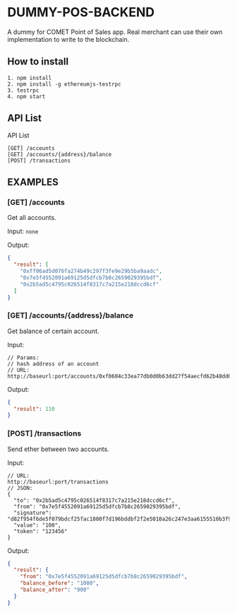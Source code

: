 # DUMMY-POS-BACKEND
A dummy for COMET Point of Sales app. Real merchant can use their own implementation to write to the blockchain.

## How to install
```
1. npm install
2. npm install -g ethereumjs-testrpc
3. testrpc
4. npm start
```

## API List

API List
```
[GET] /accounts
[GET] /accounts/{address}/balance
[POST] /transactions
```

## EXAMPLES

### [GET] /accounts
Get all accounts.

Input: ```none```

Output:
```json
{
  "result": [
    "0xff06ad5d076fa274b49c297f3fe9e29b5ba9aadc",
    "0x7e5f4552091a69125d5dfcb7b8c2659029395bdf",
    "0x2b5ad5c4795c026514f8317c7a215e218dccd6cf"
  ]
}
```

### [GET] /accounts/{address}/balance

Get balance of certain account.

Input: 
```
// Params:
// hash address of an account
// URL:
http://baseurl:port/accounts/0xf0604c33ea77db0d0b63dd27f54aecfd62b48dd0/balance
```
Output:
```json
{
  "result": 110
}
```

### [POST] /transactions
Send ether between two accounts.

Input: 
```
// URL:
http://baseurl:port/transactions
// JSON:
{
  "to": "0x2b5ad5c4795c026514f8317c7a215e218dccd6cf",
  "from": "0x7e5f4552091a69125d5dfcb7b8c2659029395bdf",
  "signature": "d82f954f6de5f079bdcf25fac1800f7d196bddbf2f2e5010a26c247e3aa6155510b3f95167db6672a665e6c089eed2a8b7ba79b0eff5ac08ba92f6acc60a04dd01",
  "value": "100",
  "token": "123456"
}
```
Output:
```json
{
  "result": {
    "from": "0x7e5f4552091a69125d5dfcb7b8c2659029395bdf",
    "balance_before": "1000",
    "balance_after": "900"
  }
}
```

